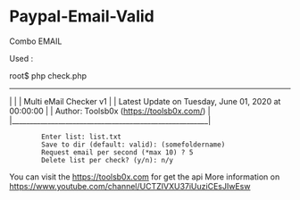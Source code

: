 # Paypal-Email-Valid

Combo EMAIL

Used :

root$ php check.php

 _______________________________________________________
|                                                       |
|                Multi eMail Checker v1                 |
|  Latest Update on Tuesday, June 01, 2020 at 00:00:00  |
|      Author: Toolsb0x (https://toolsb0x.com/)         |
|_______________________________________________________|
            
            Enter list: list.txt
            Save to dir (default: valid): (somefoldername)
            Request email per second (*max 10) ? 5
            Delete list per check? (y/n): n/y
You can visit the https://toolsb0x.com for get the api More information on https://www.youtube.com/channel/UCTZIVXU37iUuziCEsJIwEsw

